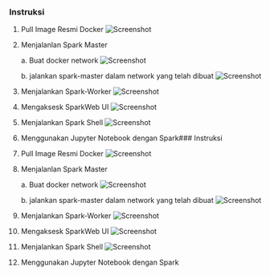 ### Instruksi
1. Pull Image Resmi Docker
![Screenshot](Image/Picture1.png)
2. Menjalanlan Spark Master

    a. Buat docker network
    ![Screenshot](Image/Picture2.png)

    b. jalankan spark-master dalam network yang telah dibuat
    ![Screenshot](Image/Picture3.png)

3. Menjalankan Spark-Worker
![Screenshot](Image/Picture4.png)
4. Mengaksesk SparkWeb UI
![Screenshot](Image/Picture5.png)
5. Menjalankan Spark Shell
![Screenshot](Image/Picture6.png)
6. Menggunakan Jupyter Notebook dengan Spark### Instruksi
1. Pull Image Resmi Docker
![Screenshot](Image/Picture1.png)
2. Menjalanlan Spark Master

    a. Buat docker network
    ![Screenshot](Image/Picture2.png)

    b. jalankan spark-master dalam network yang telah dibuat
    ![Screenshot](Image/Picture3.png)

3. Menjalankan Spark-Worker
![Screenshot](Image/Picture4.png)
4. Mengaksesk SparkWeb UI
![Screenshot](Image/Picture5.png)
5. Menjalankan Spark Shell
![Screenshot](Image/Picture6.png)
6. Menggunakan Jupyter Notebook dengan Spark